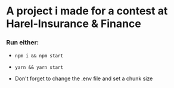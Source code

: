 # A project i made for a contest at Harel-Insurance & Finance

### Run either:
- `npm i && npm start`
- `yarn && yarn start`

- Don't forget to change the .env file and set a chunk size